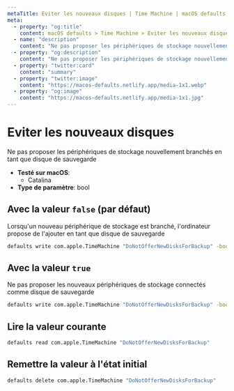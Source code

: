 ```yaml
---
metaTitle: Eviter les nouveaux disques | Time Machine | macOS defaults
meta:
  - property: "og:title"
    content: macOS defaults > Time Machine > Eviter les nouveaux disques
  - name: "description"
    content: "Ne pas proposer les périphériques de stockage nouvellement branchés en tant que disque de sauvegarde"
  - property: "og:description"
    content: "Ne pas proposer les périphériques de stockage nouvellement branchés en tant que disque de sauvegarde"
  - property: "twitter:card"
    content: "summary"
  - property: "twitter:image"
    content: "https://macos-defaults.netlify.app/media-1x1.webp"
  - property: "og:image"
    content: "https://macos-defaults.netlify.app/media-1x1.jpg"
---
```

# Eviter les nouveaux disques

Ne pas proposer les périphériques de stockage nouvellement branchés en tant que disque de sauvegarde

<!-- break lists -->

- **Testé sur macOS**:
  * Catalina
- **Type de paramètre**: bool

## Avec la valeur `false` (par défaut)

Lorsqu'un nouveau périphérique de stockage est branché, l'ordinateur propose de l'ajouter en tant que disque de sauvegarde

```bash
defaults write com.apple.TimeMachine "DoNotOfferNewDisksForBackup" -bool "false" 
```

## Avec la valeur `true`

Ne pas proposer les nouveaux périphériques de stockage connectés comme disque de sauvegarde

```bash
defaults write com.apple.TimeMachine "DoNotOfferNewDisksForBackup" -bool "true" 
```

## Lire la valeur courante
```bash
defaults read com.apple.TimeMachine "DoNotOfferNewDisksForBackup"
```

## Remettre la valeur à l'état initial
```bash
defaults delete com.apple.TimeMachine "DoNotOfferNewDisksForBackup"
```
